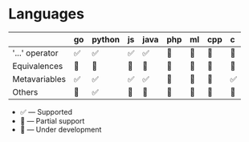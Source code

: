 # Languages

|  |  **go** |  **python** |  **js** |  **java** |  **php** |  **ml** |  **cpp** |  **c** |
| :--- | :--- | :--- | :--- | :--- | :--- | :--- | :--- | :--- |
|  '...' operator |  ✅ |  ✅ |  ✅ |  ✅ |  🚧 |  🚧 |  🚧 |  🔶 |
|  Equivalences |  🔶 |  🔶 |  🔶 |  🔶 |  🚧 |  🚧 |  🚧 |  🔶 |
|  Metavariables |  ✅ |  ✅ |  ✅ |  ✅ |  🚧 |  🚧 |  🚧 |  ✅ |
|  Others |  🔶 |  ✅ |  🔶 |  🔶 |  🚧 |  🚧 |  🚧 |  🚧 |

* ✅ — Supported
* 🔶 — Partial support
* 🚧 — Under development

